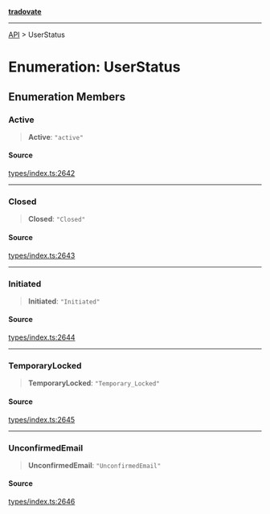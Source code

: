 [**tradovate**](../README.md)

***

[API](../API.md) > UserStatus

# Enumeration: UserStatus

## Enumeration Members

### Active

> **Active**: `"active"`

#### Source

[types/index.ts:2642](https://github.com/cgilly2fast/tradovate-typescript/blob/b1caea5/src/types/index.ts#L2642)

***

### Closed

> **Closed**: `"Closed"`

#### Source

[types/index.ts:2643](https://github.com/cgilly2fast/tradovate-typescript/blob/b1caea5/src/types/index.ts#L2643)

***

### Initiated

> **Initiated**: `"Initiated"`

#### Source

[types/index.ts:2644](https://github.com/cgilly2fast/tradovate-typescript/blob/b1caea5/src/types/index.ts#L2644)

***

### TemporaryLocked

> **TemporaryLocked**: `"Temporary_Locked"`

#### Source

[types/index.ts:2645](https://github.com/cgilly2fast/tradovate-typescript/blob/b1caea5/src/types/index.ts#L2645)

***

### UnconfirmedEmail

> **UnconfirmedEmail**: `"UnconfirmedEmail"`

#### Source

[types/index.ts:2646](https://github.com/cgilly2fast/tradovate-typescript/blob/b1caea5/src/types/index.ts#L2646)
